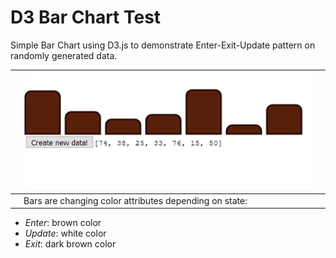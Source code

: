 # D3 Bar Chart Test
 
Simple Bar Chart using D3.js to demonstrate Enter-Exit-Update pattern on randomly generated data. 


| |![Bar Chart Demo](Images\barChartDemo.gif) | |
|------------ | -------------|---|
| | Bars are changing color attributes depending on state:
- *Enter*: brown color
- *Update*: white color
- *Exit*: dark brown color 
